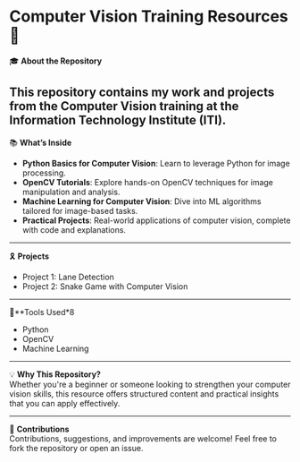 # Computer Vision Training Resources 📸

🎓 **About the Repository**  

This repository contains my work and projects from the Computer Vision training at the Information Technology Institute (ITI).
---

📚 **What’s Inside**  

- **Python Basics for Computer Vision**: Learn to leverage Python for image processing.  
- **OpenCV Tutorials**: Explore hands-on OpenCV techniques for image manipulation and analysis.  
- **Machine Learning for Computer Vision**: Dive into ML algorithms tailored for image-based tasks.  
- **Practical Projects**: Real-world applications of computer vision, complete with code and explanations.  

---

🎗️ **Projects**
- Project 1: Lane Detection
- Project 2: Snake Game with Computer Vision

---

🧩**Tools Used*8
- Python
- OpenCV
- Machine Learning

---

💡 **Why This Repository?**  
Whether you're a beginner or someone looking to strengthen your computer vision skills, this resource offers structured content and practical insights that you can apply effectively.

---

🌟 **Contributions**  
Contributions, suggestions, and improvements are welcome! Feel free to fork the repository or open an issue.
